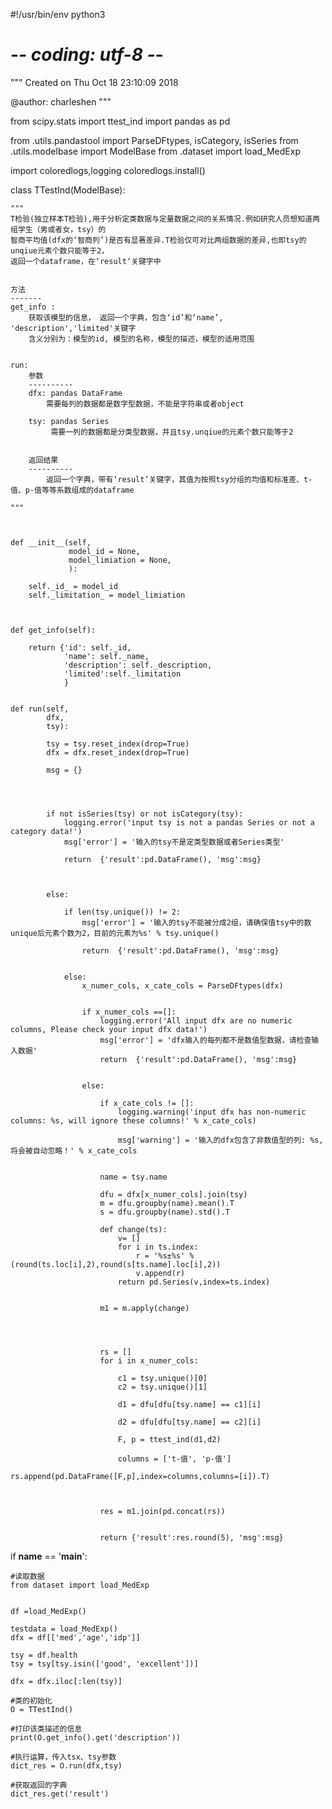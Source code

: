 #!/usr/bin/env python3
# -*- coding: utf-8 -*-
"""
Created on Thu Oct 18 23:10:09 2018

@author: charleshen
"""




from scipy.stats import ttest_ind
import pandas as pd

from .utils.pandastool import ParseDFtypes, isCategory, isSeries
from .utils.modelbase import ModelBase
from .dataset import load_MedExp

import coloredlogs,logging
coloredlogs.install()




class TTestInd(ModelBase):

    """
    T检验(独立样本T检验),用于分析定类数据与定量数据之间的关系情况.例如研究人员想知道两组学生（男或者女，tsy）的
    智商平均值(dfx的‘智商列’)是否有显著差异.T检验仅可对比两组数据的差异,也即tsy的unqiue元素个数只能等于2，
    返回一个dataframe，在‘result‘关键字中
    
    
    方法
    -------
    get_info : 
        获取该模型的信息， 返回一个字典，包含‘id’和‘name’, 'description','limited'关键字
        含义分别为：模型的id, 模型的名称，模型的描述，模型的适用范围


    run:  
        参数
        ----------
        dfx: pandas DataFrame
            需要每列的数据都是数字型数据，不能是字符串或者object
        
        tsy: pandas Series
             需要一列的数据都是分类型数据，并且tsy.unqiue的元素个数只能等于2
            
            
        返回结果
        ----------        
            返回一个字典，带有‘result’关键字，其值为按照tsy分组的均值和标准差、t-值、p-值等等系数组成的dataframe

    """
    
    
    
    def __init__(self, 
                 model_id = None, 
                 model_limiation = None,
                 ):
        
        self._id_ = model_id
        self._limitation_ = model_limiation

        
        
    def get_info(self):
        
        return {'id': self._id, 
                'name': self._name, 
                'description': self._description,
                'limited':self._limitation
                }
    
    
    def run(self, 
            dfx, 
            tsy): 

            tsy = tsy.reset_index(drop=True)
            dfx = dfx.reset_index(drop=True)                 
            
            msg = {}
            

                
            
            if not isSeries(tsy) or not isCategory(tsy):
                logging.error('input tsy is not a pandas Series or not a category data!')
                msg['error'] = '输入的tsy不是定类型数据或者Series类型'
                
                return  {'result':pd.DataFrame(), 'msg':msg}
                
            
            
            else:
                
                if len(tsy.unique()) != 2:
                    msg['error'] = '输入的tsy不能被分成2组，请确保值tsy中的数unique后元素个数为2，目前的元素为%s' % tsy.unique()
                    
                    return  {'result':pd.DataFrame(), 'msg':msg}                    
                    

                else:
                    x_numer_cols, x_cate_cols = ParseDFtypes(dfx)
    
    
                    if x_numer_cols ==[]:
                        logging.error('All input dfx are no numeric columns, Please check your input dfx data!')
                        msg['error'] = 'dfx输入的每列都不是数值型数据，请检查输入数据'
                        return  {'result':pd.DataFrame(), 'msg':msg}
                    
                    
                    else:
                        
                        if x_cate_cols != []:
                            logging.warning('input dfx has non-numeric columns: %s, will ignore these columns!' % x_cate_cols)
                        
                            msg['warning'] = '输入的dfx包含了非数值型的列: %s, 将会被自动忽略！' % x_cate_cols
                        
                        
                        name = tsy.name
                        
                        dfu = dfx[x_numer_cols].join(tsy)
                        m = dfu.groupby(name).mean().T
                        s = dfu.groupby(name).std().T
    
                        def change(ts):
                            v= []
                            for i in ts.index:
                                r = '%s±%s' % (round(ts.loc[i],2),round(s[ts.name].loc[i],2))
                                v.append(r)
                            return pd.Series(v,index=ts.index)
    
    
                        m1 = m.apply(change)
                        
                        
                        

                        rs = []
                        for i in x_numer_cols:
                            
                            c1 = tsy.unique()[0]
                            c2 = tsy.unique()[1]
                            
                            d1 = dfu[dfu[tsy.name] == c1][i]
                            
                            d2 = dfu[dfu[tsy.name] == c2][i]
                            
                            F, p = ttest_ind(d1,d2)
                            
                            columns = ['t-值', 'p-值']
                            rs.append(pd.DataFrame([F,p],index=columns,columns=[i]).T)
    
                        
                        
                        res = m1.join(pd.concat(rs))
                        
        
                        return {'result':res.round(5), 'msg':msg}
            
        
        
            

if __name__ == '__main__':
    
    #读取数据
    from dataset import load_MedExp
    
    
    df =load_MedExp()

    testdata = load_MedExp()
    dfx = df[['med','age','idp']]
    
    tsy = df.health
    tsy = tsy[tsy.isin(['good', 'excellent'])]
    
    dfx = dfx.iloc[:len(tsy)]
    
    #类的初始化
    O = TTestInd()

    #打印该类描述的信息
    print(O.get_info().get('description'))
    
    #执行运算，传入tsx、tsy参数
    dict_res = O.run(dfx,tsy)
    
    #获取返回的字典
    dict_res.get('result')
















